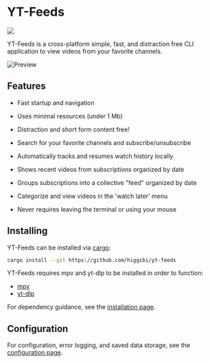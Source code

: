 # YT-Feeds
![](https://gist.githubusercontent.com/nate-craft/648bbda6337b503a5d703f86757e4647/raw/144cf1f5f80e9c5ac6b5efde45869d01feb2ccd9/brainmade.png)

YT-Feeds is a cross-platform simple, fast, and distraction free CLI application to view videos from your favorite channels.

![Preview](assets/preview.png)

## Features

- Fast startup and navigation 

- Uses minimal resources (under 1 Mb)

- Distraction and short form content free!

- Search for your favorite channels and subscribe/unsubscribe

- Automatically tracks and resumes watch history locally

- Shows recent videos from subscriptions organized by date

- Groups subscriptions into a collective "feed" organized by date

- Categorize and view videos in the 'watch later' menu

- Never requires leaving the terminal or using your mouse  

## Installing

YT-Feeds can be installed via [cargo](https://doc.rust-lang.org/cargo/getting-started/installation.html):
```bash
cargo install --git https://github.com/higgsbi/yt-feeds
```

YT-Feeds requires mpv and yt-dlp to be installed in order to function:
- [mpv](https://github.com/mpv-player/mpv)
- [yt-dlp](https://github.com/yt-dlp/yt-dlp)

For dependency guidance, see the [installation page](docs/00-Installation.md).


## Configuration

For configuration, error logging, and saved data storage, see the [configuration page](docs/01-Configuration.md).


